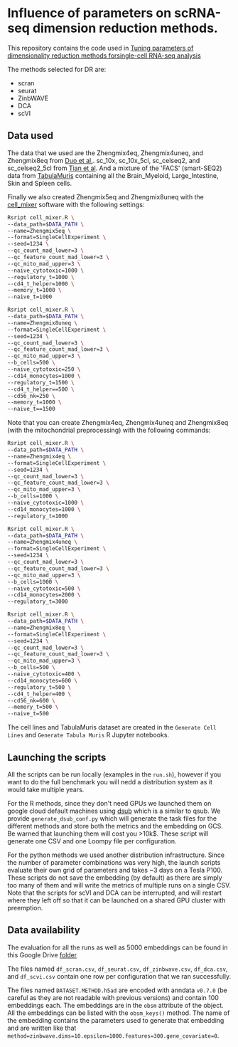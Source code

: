 # Influence of parameters on scRNA-seq dimension reduction methods.

This repository contains the code used in [Tuning parameters of dimensionality reduction methods forsingle-cell RNA-seq analysis](https://www.biorxiv.org/content/10.1101/2020.04.27.064816v1)

The methods selected for DR are:

- scran
- seurat
- ZinbWAVE
- DCA
- scVI

## Data used

The data that we used are the Zhengmix4eq, Zhengmix4uneq, and Zhengmix8eq from
[Duo et al.](https://f1000research.com/articles/7-1141). sc\_10x, sc\_10x_5cl,
sc\_celseq2, and sc\_celseq2\_5cl from [Tian et al](https://www.nature.com/articles/s41592-019-0425-8).
And a mixture of the 'FACS' (smart-SEQ2) data from [TabulaMuris](https://www.nature.com/articles/s41586-018-0590-4)
containing all the Brain\_Myeloid, Large\_Intestine, Skin and Spleen cells.

Finally we also created Zhengmix5eq and Zhengmix8uneq with the
[cell_mixer](https://github.com/google-research/google-research/tree/master/cell_mixer)
software with the following settings:

```bash
Rsript cell_mixer.R \
--data_path=$DATA_PATH \
--name=Zhengmix5eq \
--format=SingleCellExperiment \
--seed=1234 \
--qc_count_mad_lower=3 \
--qc_feature_count_mad_lower=3 \
--qc_mito_mad_upper=3 \
--naive_cytotoxic=1000 \
--regulatory_t=1000 \
--cd4_t_helper=1000 \
--memory_t=1000 \
--naive_t=1000

Rsript cell_mixer.R \
--data_path=$DATA_PATH \
--name=Zhengmix8uneq \
--format=SingleCellExperiment \
--seed=1234 \
--qc_count_mad_lower=3 \
--qc_feature_count_mad_lower=3 \
--qc_mito_mad_upper=3 \
--b_cells=500 \
--naive_cytotoxic=250 \
--cd14_monocytes=1000 \
--regulatory_t=1500 \
--cd4_t_helper==500 \
--cd56_nk=250 \
--memory_t=1000 \
--naive_t==1500
```

Note that you can create Zhengmix4eq, Zhengmix4uneq and Zhengmix8eq (with
the mitochondrial preprocessing) with the following commands:


```bash
Rsript cell_mixer.R \
--data_path=$DATA_PATH \
--name=Zhengmix4eq \
--format=SingleCellExperiment \
--seed=1234 \
--qc_count_mad_lower=3 \
--qc_feature_count_mad_lower=3 \
--qc_mito_mad_upper=3 \
--b_cells=1000 \
--naive_cytotoxic=1000 \
--cd14_monocytes=1000 \
--regulatory_t=1000

Rsript cell_mixer.R \
--data_path=$DATA_PATH \
--name=Zhengmix4uneq \
--format=SingleCellExperiment \
--seed=1234 \
--qc_count_mad_lower=3 \
--qc_feature_count_mad_lower=3 \
--qc_mito_mad_upper=3 \
--b_cells=1000 \
--naive_cytotoxic=500 \
--cd14_monocytes=2000 \
--regulatory_t=3000

Rsript cell_mixer.R \
--data_path=$DATA_PATH \
--name=Zhengmix8eq \
--format=SingleCellExperiment \
--seed=1234 \
--qc_count_mad_lower=3 \
--qc_feature_count_mad_lower=3 \
--qc_mito_mad_upper=3 \
--b_cells=500 \
--naive_cytotoxic=400 \
--cd14_monocytes=600 \
--regulatory_t=500 \
--cd4_t_helper=400 \
--cd56_nk=600 \
--memory_t=500 \
--naive_t=500
```

The cell lines and TabulaMuris dataset are created in the `Generate Cell Lines`
and `Generate Tabula Muris` R Jupyter notebooks.

## Launching the scripts

All the scripts can be run locally (examples in the `run.sh`), however if you
want to do the full benchmark you will nedd a distribution system as it would
take multiple years.

For the R methods, since they don't need GPUs we launched them on google cloud
default machines
using [dsub](https://github.com/DataBiosphere/dsub) which is a similar to qsub.
We provide `generate_dsub_conf.py` which will generate the task files for the
different methods and store both the metrics and the embedding on GCS.
Be warned that launching them will cost you >10k$.
These script will generate one CSV and one Loompy file per configuration.

For the python methods we used another distribution infrastructure. Since
the number of parameter combinations was very high, the launch scripts evaluate
their own grid of parameters and takes ~3 days on a Tesla P100.
These scripts do not save the embedding (by default) as there are simply too
many of them and will write the metrics of multiple runs on a single CSV.
Note that the scripts for scVI and DCA can be interrupted, and will restart
where they left off so that it can be launched on a shared GPU cluster with
preemption.

## Data availability

The evaluation for all the runs as well as 5000 embeddings can be found in this
Google Drive [folder](https://drive.google.com/drive/folders/1FeDryVXau6n3Ff4FQ4_g1CboPfz2Nbh_?usp=sharing)

The files named `df_scran.csv`, `df_seurat.csv`, `df_zinbwave.csv`,
`df_dca.csv`, and `df_scvi.csv` contain one row per configuration that we ran
successfully.

The files named `DATASET.METHOD.h5ad` are encoded with anndata `v0.7.0` (be
careful as they are not readable with previous versions) and contain 100
embeddings each. The embeddings are in the `obsm` attribute of the object.
All the embeddings can be listed with the `obsm_keys()` method.
The name of the embedding contains the parameters used to generate that
embedding and are written like that `method=zinbwave.dims=10.epsilon=1000.features=300.gene_covariate=0`.
